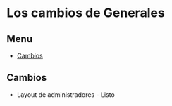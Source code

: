 # Los cambios de Generales

## Menu
- [Cambios](#Cambios)

## Cambios

- Layout de administradores - Listo
